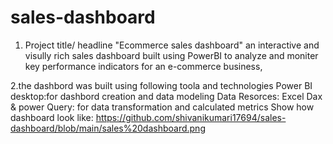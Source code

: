# sales-dashboard
1. Project title/ headline
 "Ecommerce sales dashboard"
an interactive and visully rich sales dashboard built using PowerBI to analyze and moniter key performance indicators for an e-commerce business,

2.the dashbord was built using following toola and technologies 
Power BI desktop:for dashbord creation and data modeling
Data Resorces: Excel
Dax & power Query: for data transformation and calculated metrics
Show how dashboard look like: https://github.com/shivanikumari17694/sales-dashboard/blob/main/sales%20dashboard.png
